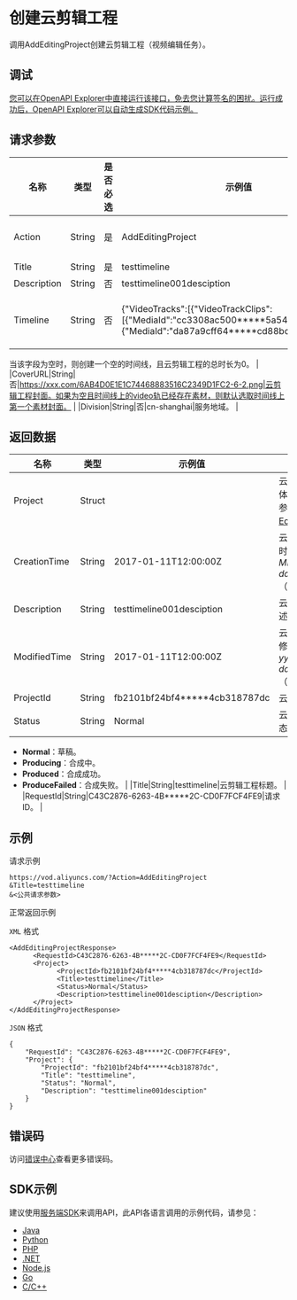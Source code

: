 # 创建云剪辑工程

调用AddEditingProject创建云剪辑工程（视频编辑任务）。

## 调试

[您可以在OpenAPI Explorer中直接运行该接口，免去您计算签名的困扰。运行成功后，OpenAPI Explorer可以自动生成SDK代码示例。](https://api.aliyun.com/#product=vod&api=AddEditingProject&type=RPC&version=2017-03-21)

## 请求参数

|名称|类型|是否必选|示例值|描述|
|--|--|----|---|--|
|Action|String|是|AddEditingProject|系统规定参数。取值：**AddEditingProject**。 |
|Title|String|是|testtimeline|云剪辑工程标题。 |
|Description|String|否|testtimeline001desciption|云剪辑工程描述。 |
|Timeline|String|否|\{"VideoTracks":\[\{"VideoTrackClips":\[\{"MediaId":"cc3308ac500\*\*\*\*\*5a54328bc3443"\},\{"MediaId":"da87a9cff64\*\*\*\*\*cd88bc6d8326e4"\}\]\}\]\}|云剪辑工程时间线。JSON格式。具体结构定义，请参见[Timeline](~~52839~~)。

 当该字段为空时，则创建一个空的时间线，且云剪辑工程的总时长为0。 |
|CoverURL|String|否|https://xxx.com/6AB4D0E1E1C74468883516C2349D1FC2-6-2.png|云剪辑工程封面。如果为空且时间线上的video轨已经存在素材，则默认选取时间线上第一个素材封面。 |
|Division|String|否|cn-shanghai|服务地域。 |

## 返回数据

|名称|类型|示例值|描述|
|--|--|---|--|
|Project|Struct| |云剪辑工程。具体结构定义，请参见[EditingProject](~~52839~~)。 |
|CreationTime|String|2017-01-11T12:00:00Z|云剪辑工程创建时间。*yyyy-MM-dd*T*HH:mm:ss*Z（UTC时间）。 |
|Description|String|testtimeline001desciption|云剪辑工程描述。 |
|ModifiedTime|String|2017-01-11T12:00:00Z|云剪辑工程最新修改时间。*yyyy-MM-dd*T*HH:mm:ss*Z（UTC时间）。 |
|ProjectId|String|fb2101bf24bf4\*\*\*\*\*4cb318787dc|云剪辑工程ID。 |
|Status|String|Normal|云剪辑工程状态。取值：

 -   **Normal**：草稿。
-   **Producing**：合成中。
-   **Produced**：合成成功。
-   **ProduceFailed**：合成失败。 |
|Title|String|testtimeline|云剪辑工程标题。 |
|RequestId|String|C43C2876-6263-4B\*\*\*\*\*2C-CD0F7FCF4FE9|请求ID。 |

## 示例

请求示例

```
https://vod.aliyuncs.com/?Action=AddEditingProject
&Title=testtimeline
&<公共请求参数>
```

正常返回示例

`XML` 格式

```
<AddEditingProjectResponse>
	  <RequestId>C43C2876-6263-4B*****2C-CD0F7FCF4FE9</RequestId>
	  <Project>
		    <ProjectId>fb2101bf24bf4*****4cb318787dc</ProjectId>
		    <Title>testtimeline</Title>
		    <Status>Normal</Status>
		    <Description>testtimeline001desciption</Description>
	  </Project>
</AddEditingProjectResponse>
```

`JSON` 格式

```
{
    "RequestId": "C43C2876-6263-4B*****2C-CD0F7FCF4FE9",
    "Project": {
        "ProjectId": "fb2101bf24bf4*****4cb318787dc",
        "Title": "testtimeline",
        "Status": "Normal",
        "Description": "testtimeline001desciption"
    }
}
```

## 错误码

访问[错误中心](https://error-center.aliyun.com/status/product/vod)查看更多错误码。

## SDK示例

建议使用[服务端SDK](~~101789~~)来调用API，此API各语言调用的示例代码，请参见：

-   [Java](~~61063~~)
-   [Python](~~61054~~)
-   [PHP](~~61069~~)
-   [.NET](~~84750~~)
-   [Node.js](~~101396~~)
-   [Go](~~101411~~)
-   [C/C++](~~101261~~)

